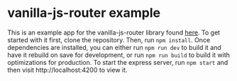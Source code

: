 # vanilla-js-router example

This is an example app for the vanilla-js-router library found [here](https://github.com/daleighan/vanilla-js-router).
To get started with it first, clone the repository. Then, run `npm install`.
Once dependencies are installed, you can either run `npm run dev` to build it and have it rebuild on save for development, or run `npm run build` to build it with optimizations for production. To start the express server, run `npm start` and then visit http://localhost:4200 to view it.
